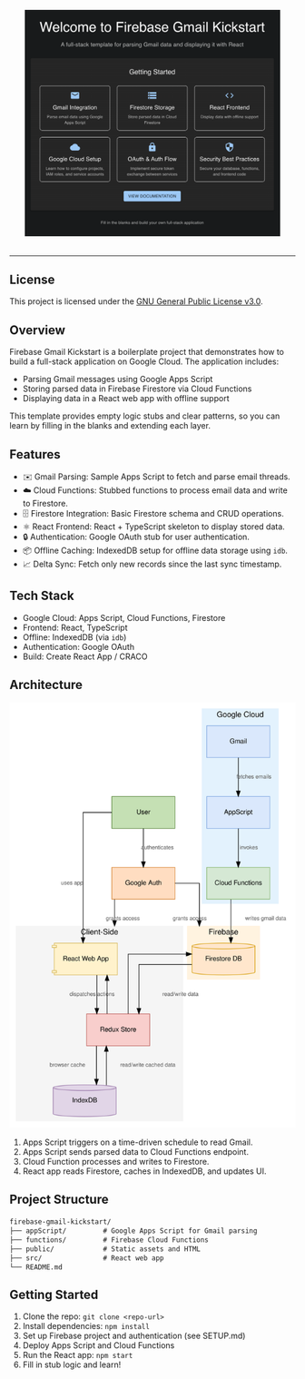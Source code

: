 <div align="center">
  <br/>
  <img src="public/overview.png" alt="Firebase Gmail Kickstart Logo" width="450px" />
  <br/>
  <br/>
</div>



---

## License

This project is licensed under the [GNU General Public License v3.0](LICENSE).

## Overview

Firebase Gmail Kickstart is a boilerplate project that demonstrates how to build a full-stack application on Google Cloud. The application includes:

- Parsing Gmail messages using Google Apps Script
- Storing parsed data in Firebase Firestore via Cloud Functions
- Displaying data in a React web app with offline support

This template provides empty logic stubs and clear patterns, so you can learn by filling in the blanks and extending each layer.

## Features

* ✉️ Gmail Parsing: Sample Apps Script to fetch and parse email threads.
* ☁️ Cloud Functions: Stubbed functions to process email data and write to Firestore.
* 🗄️ Firestore Integration: Basic Firestore schema and CRUD operations.
* ⚛️ React Frontend: React + TypeScript skeleton to display stored data.
* 🔒 Authentication: Google OAuth stub for user authentication.
* 📦 Offline Caching: IndexedDB setup for offline data storage using `idb`.
* 📈 Delta Sync: Fetch only new records since the last sync timestamp.


## Tech Stack

* Google Cloud: Apps Script, Cloud Functions, Firestore
* Frontend: React, TypeScript
* Offline: IndexedDB (via `idb`)
* Authentication: Google OAuth
* Build: Create React App / CRACO

## Architecture

![Architecture Diagram](public/docs/dataflow.svg)

1. Apps Script triggers on a time-driven schedule to read Gmail.
2. Apps Script sends parsed data to Cloud Functions endpoint.
3. Cloud Function processes and writes to Firestore.
4. React app reads Firestore, caches in IndexedDB, and updates UI.

## Project Structure

```
firebase-gmail-kickstart/
├── appScript/         # Google Apps Script for Gmail parsing
├── functions/         # Firebase Cloud Functions
├── public/            # Static assets and HTML
├── src/               # React web app
└── README.md
```

## Getting Started

1. Clone the repo: `git clone <repo-url>`
2. Install dependencies: `npm install`
3. Set up Firebase project and authentication (see SETUP.md)
4. Deploy Apps Script and Cloud Functions
5. Run the React app: `npm start`
6. Fill in stub logic and learn!
